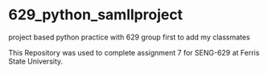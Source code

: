 # 629_python_samllproject
project based python practice with 629 group
first to add my classmates

This Repository was used to complete assignment 7 for SENG-629 at Ferris State University.
